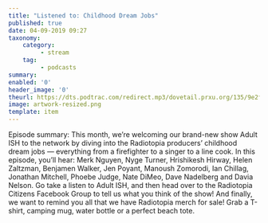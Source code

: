 ```yaml
---
title: "Listened to: Childhood Dream Jobs"
published: true
date: 04-09-2019 09:27
taxonomy:
    category:
         - stream
    tag:
         - podcasts
summary:
enabled: '0'
header_image: '0'
theurl: https://dts.podtrac.com/redirect.mp3/dovetail.prxu.org/135/9e2fe865-e558-43ba-92ad-3adf0e9198a0/16_Dream_Career_as_a_Kid_full.mp3
image: artwork-resized.png
template: item
---
```

 
Episode summary: This month, we’re welcoming our brand-new show Adult ISH to the network by diving into the Radiotopia producers’ childhood dream jobs — everything from a firefighter to a singer to a line cook. In this episode, you’ll hear: Merk Nguyen, Nyge Turner, Hrishikesh Hirway, Helen Zaltzman, Benjamen Walker, Jen Poyant, Manoush Zomorodi, Ian Chillag, Jonathan Mitchell, Phoebe Judge, Nate DiMeo, Dave Nadelberg and Davia Nelson. Go take a listen to Adult ISH, and then head over to the Radiotopia Citizens Facebook Group to tell us what you think of the show! And finally, we want to remind you all that we have Radiotopia merch for sale! Grab a T-shirt, camping mug, water bottle or a perfect beach tote.
